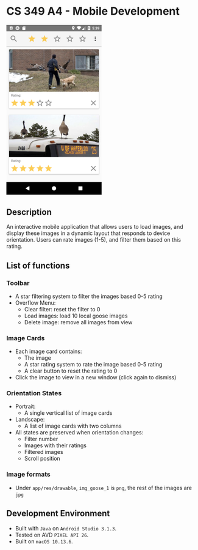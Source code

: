 # CS 349 A4 - Mobile Development

<img src="README.assets/Screenshot.png" width="250">

## Description

An interactive mobile application that allows users to load images, and display these images in a dynamic layout that responds to device orientation. Users can rate images (1-5), and filter them based on this rating.

## List of functions

### Toolbar

- A star filtering system to filter the images based 0-5 rating
- Overflow Menu:
    - Clear filter: reset the filter to 0
    - Load images: load 10 local goose images
    - Delete image: remove all images from view

### Image Cards

- Each image card contains:
    - The image
    - A star rating system to rate the image based 0-5 rating
    - A clear button to reset the rating to 0
- Click the image to view in a new window (click again to dismiss)

### Orientation States

- Portrait:
    - A single vertical list of image cards
- Landscape:
    - A list of image cards with two columns
- All states are preserved when orientation changes:
    - Filter number
    - Images with their ratings
    - Filtered images
    - Scroll position

### Image formats

- Under `app/res/drawable`, `img_goose_1` is `png`, the rest of the images are `jpg`

## Development Environment

- Built with `Java` on `Android Studio 3.1.3`.
- Tested on AVD `PIXEL API 26`.
- Built on `macOS 10.13.6`.